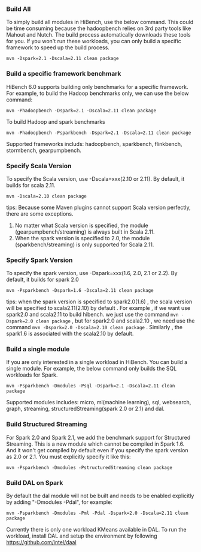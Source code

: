 ### Build All ###
To simply build all modules in HiBench, use the below command. This could be time consuming because the hadoopbench relies on 3rd party tools like Mahout and Nutch. The build process automatically downloads these tools for you. If you won't run these workloads, you can only build a specific framework to speed up the build process.

    mvn -Dspark=2.1 -Dscala=2.11 clean package


### Build a specific framework benchmark ###
HiBench 6.0 supports building only benchmarks for a specific framework. For example, to build the Hadoop benchmarks only, we can use the below command:

    mvn -Phadoopbench -Dspark=2.1 -Dscala=2.11 clean package

To build Hadoop and spark benchmarks

    mvn -Phadoopbench -Psparkbench -Dspark=2.1 -Dscala=2.11 clean package

Supported frameworks includs: hadoopbench, sparkbench, flinkbench, stormbench, gearpumpbench.

### Specify Scala Version ###
To specify the Scala version, use -Dscala=xxx(2.10 or 2.11). By default, it builds for scala 2.11.

    mvn -Dscala=2.10 clean package
tips:
Because some Maven plugins cannot support Scala version perfectly, there are some exceptions.

1. No matter what Scala version is specified, the module (gearpumpbench/streaming) is always built in Scala 2.11.
2. When the spark version is specified to 2.0, the module (sparkbench/streaming) is only supported for Scala 2.11.



### Specify Spark Version ###
To specify the spark version, use -Dspark=xxx(1.6, 2.0, 2.1 or 2.2). By default, it builds for spark 2.0

    mvn -Psparkbench -Dspark=1.6 -Dscala=2.11 clean package
tips:
when the spark version is specified to spark2.0(1.6) , the scala version will be specified to scala2.11(2.10) by
default . For example , if we want use spark2.0 and scala2.11 to build hibench. we just use the command `mvn -Dspark=2.0 clean
package` , but for spark2.0 and scala2.10 , we need use the command `mvn -Dspark=2.0 -Dscala=2.10 clean package` .
Similarly , the spark1.6 is associated with the scala2.10 by default.

### Build a single module ###
If you are only interested in a single workload in HiBench. You can build a single module. For example, the below command only builds the SQL workloads for Spark.

    mvn -Psparkbench -Dmodules -Psql -Dspark=2.1 -Dscala=2.11 clean package

Supported modules includes: micro, ml(machine learning), sql, websearch, graph, streaming, structuredStreaming(spark 2.0 or 2.1) and dal.

### Build Structured Streaming ###
For Spark 2.0 and Spark 2.1, we add the benchmark support for Structured Streaming. This is a new module which cannot be compiled in Spark 1.6. And it won't get compiled by default even if you specify the spark version as 2.0 or 2.1. You must explicitly specify it like this:

    mvn -Psparkbench -Dmodules -PstructuredStreaming clean package 

### Build DAL on Spark ###
By default the dal module will not be built and needs to be enabled explicitly by adding "-Dmodules -Pdal", for example:

    mvn -Psparkbench -Dmodules -Pml -Pdal -Dspark=2.0 -Dscala=2.11 clean package

Currently there is only one workload KMeans available in DAL. To run the workload, install DAL and setup the environment by following https://github.com/intel/daal

